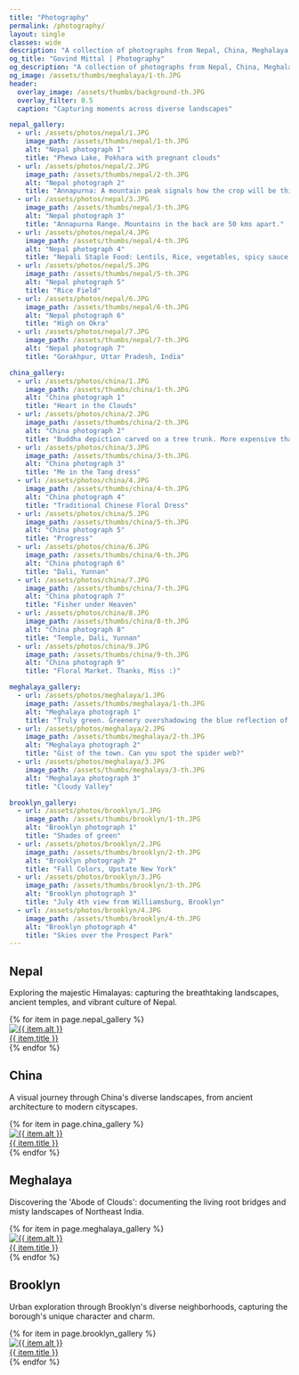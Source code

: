 ```yaml
---
title: "Photography"
permalink: /photography/
layout: single
classes: wide
description: "A collection of photographs from Nepal, China, Meghalaya, and Brooklyn"
og_title: "Govind Mittal | Photography"
og_description: "A collection of photographs from Nepal, China, Meghalaya, and Brooklyn"
og_image: /assets/thumbs/meghalaya/1-th.JPG 
header:
  overlay_image: /assets/thumbs/background-th.JPG
  overlay_filter: 0.5
  caption: "Capturing moments across diverse landscapes"

nepal_gallery:
  - url: /assets/photos/nepal/1.JPG
    image_path: /assets/thumbs/nepal/1-th.JPG
    alt: "Nepal photograph 1"
    title: "Phewa Lake, Pokhara with pregnant clouds"
  - url: /assets/photos/nepal/2.JPG
    image_path: /assets/thumbs/nepal/2-th.JPG
    alt: "Nepal photograph 2"
    title: "Annapurna: A mountain peak signals how the crop will be this year"
  - url: /assets/photos/nepal/3.JPG
    image_path: /assets/thumbs/nepal/3-th.JPG
    alt: "Nepal photograph 3"
    title: "Annapurna Range. Mountains in the back are 50 kms apart."
  - url: /assets/photos/nepal/4.JPG
    image_path: /assets/thumbs/nepal/4-th.JPG
    alt: "Nepal photograph 4"
    title: "Nepali Staple Food: Lentils, Rice, vegetables, spicy sauce, ghee, All home-grown."
  - url: /assets/photos/nepal/5.JPG
    image_path: /assets/thumbs/nepal/5-th.JPG
    alt: "Nepal photograph 5"
    title: "Rice Field"
  - url: /assets/photos/nepal/6.JPG
    image_path: /assets/thumbs/nepal/6-th.JPG
    alt: "Nepal photograph 6"
    title: "High on Okra"
  - url: /assets/photos/nepal/7.JPG
    image_path: /assets/thumbs/nepal/7-th.JPG
    alt: "Nepal photograph 7"
    title: "Gorakhpur, Uttar Pradesh, India"

china_gallery:
  - url: /assets/photos/china/1.JPG
    image_path: /assets/thumbs/china/1-th.JPG
    alt: "China photograph 1"
    title: "Heart in the Clouds"
  - url: /assets/photos/china/2.JPG
    image_path: /assets/thumbs/china/2-th.JPG
    alt: "China photograph 2"
    title: "Buddha depiction carved on a tree trunk. More expensive than a Shanghai Apartment."
  - url: /assets/photos/china/3.JPG
    image_path: /assets/thumbs/china/3-th.JPG
    alt: "China photograph 3"
    title: "Me in the Tang dress"
  - url: /assets/photos/china/4.JPG
    image_path: /assets/thumbs/china/4-th.JPG
    alt: "China photograph 4"
    title: "Traditional Chinese Floral Dress"
  - url: /assets/photos/china/5.JPG
    image_path: /assets/thumbs/china/5-th.JPG
    alt: "China photograph 5"
    title: "Progress"
  - url: /assets/photos/china/6.JPG
    image_path: /assets/thumbs/china/6-th.JPG
    alt: "China photograph 6"
    title: "Dali, Yunnan"
  - url: /assets/photos/china/7.JPG
    image_path: /assets/thumbs/china/7-th.JPG
    alt: "China photograph 7"
    title: "Fisher under Heaven"
  - url: /assets/photos/china/8.JPG
    image_path: /assets/thumbs/china/8-th.JPG
    alt: "China photograph 8"
    title: "Temple, Dali, Yunnan"
  - url: /assets/photos/china/9.JPG
    image_path: /assets/thumbs/china/9-th.JPG
    alt: "China photograph 9"
    title: "Floral Market. Thanks, Miss :)"

meghalaya_gallery:
  - url: /assets/photos/meghalaya/1.JPG
    image_path: /assets/thumbs/meghalaya/1-th.JPG
    alt: "Meghalaya photograph 1"
    title: "Truly green. Greenery overshadowing the blue reflection of the sky."
  - url: /assets/photos/meghalaya/2.JPG
    image_path: /assets/thumbs/meghalaya/2-th.JPG
    alt: "Meghalaya photograph 2"
    title: "Gist of the town. Can you spot the spider web?"
  - url: /assets/photos/meghalaya/3.JPG
    image_path: /assets/thumbs/meghalaya/3-th.JPG
    alt: "Meghalaya photograph 3"
    title: "Cloudy Valley"

brooklyn_gallery:
  - url: /assets/photos/brooklyn/1.JPG
    image_path: /assets/thumbs/brooklyn/1-th.JPG
    alt: "Brooklyn photograph 1"
    title: "Shades of green"
  - url: /assets/photos/brooklyn/2.JPG
    image_path: /assets/thumbs/brooklyn/2-th.JPG
    alt: "Brooklyn photograph 2"
    title: "Fall Colors, Upstate New York"
  - url: /assets/photos/brooklyn/3.JPG
    image_path: /assets/thumbs/brooklyn/3-th.JPG
    alt: "Brooklyn photograph 3"
    title: "July 4th view from Williamsburg, Brooklyn"
  - url: /assets/photos/brooklyn/4.JPG
    image_path: /assets/thumbs/brooklyn/4-th.JPG
    alt: "Brooklyn photograph 4"
    title: "Skies over the Prospect Park"
---
```


<div class="gallery-layout">
  <section class="gallery-section">
    <h2>Nepal</h2>
    <p>Exploring the majestic Himalayas: capturing the breathtaking landscapes, ancient temples, and vibrant culture of Nepal.</p>
    <div class="gallery-grid">
      {% for item in page.nepal_gallery %}
        <div class="gallery-item">
          <a href="{{ item.url }}" title="{{ item.title }}">
            <img src="{{ item.image_path }}" alt="{{ item.alt }}">
            <div class="gallery-caption">{{ item.title }}</div>
          </a>
        </div>
      {% endfor %}
    </div>
  </section>

  <section class="gallery-section">
    <h2>China</h2>
    <p>A visual journey through China's diverse landscapes, from ancient architecture to modern cityscapes.</p>
    <div class="gallery-grid">
      {% for item in page.china_gallery %}
        <div class="gallery-item">
          <a href="{{ item.url }}" title="{{ item.title }}">
            <img src="{{ item.image_path }}" alt="{{ item.alt }}">
            <div class="gallery-caption">{{ item.title }}</div>
          </a>
        </div>
      {% endfor %}
    </div>
  </section>

  <section class="gallery-section">
    <h2>Meghalaya</h2>
    <p>Discovering the 'Abode of Clouds': documenting the living root bridges and misty landscapes of Northeast India.</p>
    <div class="gallery-grid">
      {% for item in page.meghalaya_gallery %}
        <div class="gallery-item">
          <a href="{{ item.url }}" title="{{ item.title }}">
            <img src="{{ item.image_path }}" alt="{{ item.alt }}">
            <div class="gallery-caption">{{ item.title }}</div>
          </a>
        </div>
      {% endfor %}
    </div>
  </section>

  <section class="gallery-section">
    <h2>Brooklyn</h2>
    <p>Urban exploration through Brooklyn's diverse neighborhoods, capturing the borough's unique character and charm.</p>
    <div class="gallery-grid">
      {% for item in page.brooklyn_gallery %}
        <div class="gallery-item">
          <a href="{{ item.url }}" title="{{ item.title }}">
            <img src="{{ item.image_path }}" alt="{{ item.alt }}">
            <div class="gallery-caption">{{ item.title }}</div>
          </a>
        </div>
      {% endfor %}
    </div>
  </section>
</div>